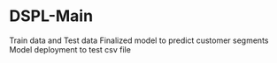 # DSPL-Main
Train data and Test data 
Finalized model to predict customer segments
Model deployment to test csv file
